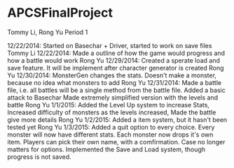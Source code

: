 APCSFinalProject
================

Tommy Li, Rong Yu
Period 1

12/22/2014: Started on Basechar + Driver, started to work on save files  Tommy Li
12/22/2014: Made a outline of how the game would progress and how a battle would work  Rong Yu
12/29/2014: Created a sperate load and save feature. It will be implement after character generator is created Rong Yu
12/30/2014: MonsterGen changes the stats. Doesn't make a monster, because no idea what monsters to add Rong Yu
12/31/2014: Made a battle file, i.e. all battles will be a single method from the battle file. 
	Added a basic attack to Basechar
	Made extremely simplified version with the levels and battle Rong Yu
1/1/2015: Added the Level Up system to increase Stats,
	Increased difficulty of monsters as the levels increased,
	Made the battle give more details Rong Yu
1/2/2015: Added a item system, but it hasn't been tested yet Rong Yu
1/3/2015: Added a quit option to every choice.
	Every monster will now have different stats.
	Each monster now drops it's own item.
	Players can pick their own name, with a comfirmation.
	Case no longer matters for options.
	Implemented the Save and Load system, though progress is not saved.